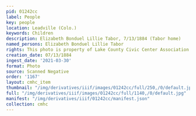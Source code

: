 ```yaml
---
pid: 01242cc
label: People
key: people
location: Leadville (Colo.)
keywords: Children
description: Elizabeth Bonduel Lillie Tabor, 7/13/1884 (Tabor home)
named_persons: Elizabeth Bonduel Lillie Tabor
rights: This photo is property of Lake County Civic Center Association.
creation_date: 07/13/1884
ingest_date: '2021-03-30'
format: Photo
source: Scanned Negative
order: '1167'
layout: cmhc_item
thumbnail: "/img/derivatives/iiif/images/01242cc/full/250,/0/default.jpg"
full: "/img/derivatives/iiif/images/01242cc/full/1140,/0/default.jpg"
manifest: "/img/derivatives/iiif/01242cc/manifest.json"
collection: cmhc
---
```

